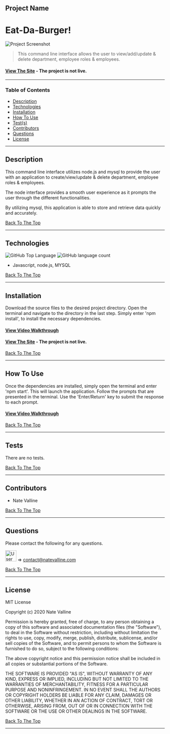 ## Project Name

# Eat-Da-Burger!

<img src="#" alt="Project Screenshot" max-height="400px">

> This command line interface allows the user to view/add/update & delete department, employee roles & employees.

#### [View The Site](#) - The project is not live.

---

### Table of Contents

- [Description](#description)
- [Technologies](#technologies)
- [Installation](#installation)
- [How To Use](#how-to-use)
- [Test(s)](#tests)
- [Contributors](#contributors)
- [Questions](#questions)
- [License](#license)

---

## Description

This command line interface utilizes node.js and mysql to provide the user with an application to create/view/update & delete department, employee roles & employees.  

The node interface provides a smooth user experience as it prompts the user through the different functionalities.  

By utilizing mysql, this application is able to store and retrieve data quickly and accurately.  

[Back To The Top](#project-name)

---

## Technologies

![GitHub Top Language](https://img.shields.io/github/languages/top/nvalline/burger-logger) ![GitHub language count](https://img.shields.io/github/languages/count/nvalline/burger-logger)

- Javascript, node.js, MYSQL

[Back To The Top](#project-name)

---

## Installation

Download the source files to the desired project directory. Open the terminal and navigate to the directory in the last step. Simply enter 'npm install', to install the necessary dependencies.

#### [View Video Walkthrough](https://youtu.be/JHmSoG2eL-M)

#### [View The Site](#) - The project is not live.

[Back To The Top](#project-name)

---

## How To Use

Once the dependencies are installed, simply open the terminal and enter 'npm start'. This will launch the application. Follow the prompts that are presented in the terminal. Use the 'Enter/Return' key to submit the response to each prompt.

#### [View Video Walkthrough](https://youtu.be/JHmSoG2eL-M)

[Back To The Top](#project-name)

---

## Tests

There are no tests.

[Back To The Top](#project-name)

---

## Contributors

- Nate Valline

[Back To The Top](#project-name)

---

## Questions

Please contact the following for any questions.

<img src="https://avatars3.githubusercontent.com/u/58278138?v=4" alt="User Image" width="35px">  =>  contact@natevalline.com

[Back To The Top](#project-name)

---

## License

MIT License

Copyright (c) 2020 Nate Valline

Permission is hereby granted, free of charge, to any person obtaining a copy
of this software and associated documentation files (the "Software"), to deal
in the Software without restriction, including without limitation the rights
to use, copy, modify, merge, publish, distribute, sublicense, and/or sell
copies of the Software, and to permit persons to whom the Software is
furnished to do so, subject to the following conditions:

The above copyright notice and this permission notice shall be included in all
copies or substantial portions of the Software.

THE SOFTWARE IS PROVIDED "AS IS", WITHOUT WARRANTY OF ANY KIND, EXPRESS OR
IMPLIED, INCLUDING BUT NOT LIMITED TO THE WARRANTIES OF MERCHANTABILITY,
FITNESS FOR A PARTICULAR PURPOSE AND NONINFRINGEMENT. IN NO EVENT SHALL THE
AUTHORS OR COPYRIGHT HOLDERS BE LIABLE FOR ANY CLAIM, DAMAGES OR OTHER
LIABILITY, WHETHER IN AN ACTION OF CONTRACT, TORT OR OTHERWISE, ARISING FROM,
OUT OF OR IN CONNECTION WITH THE SOFTWARE OR THE USE OR OTHER DEALINGS IN THE
SOFTWARE.

[Back To The Top](#project-name)

---
    